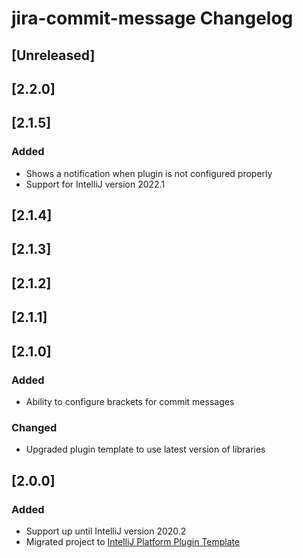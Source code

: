 <!-- Keep a Changelog guide -> https://keepachangelog.com -->

# jira-commit-message Changelog

## [Unreleased]
## [2.2.0]
## [2.1.5]
### Added
- Shows a notification when plugin is not configured properly
- Support for IntelliJ version 2022.1

## [2.1.4]
## [2.1.3]
## [2.1.2]
## [2.1.1]

## [2.1.0]
### Added
- Ability to configure brackets for commit messages
  
### Changed
- Upgraded plugin template to use latest version of libraries

## [2.0.0]
### Added
- Support up until IntelliJ version 2020.2
- Migrated project to [IntelliJ Platform Plugin Template](https://github.com/JetBrains/intellij-platform-plugin-template)
